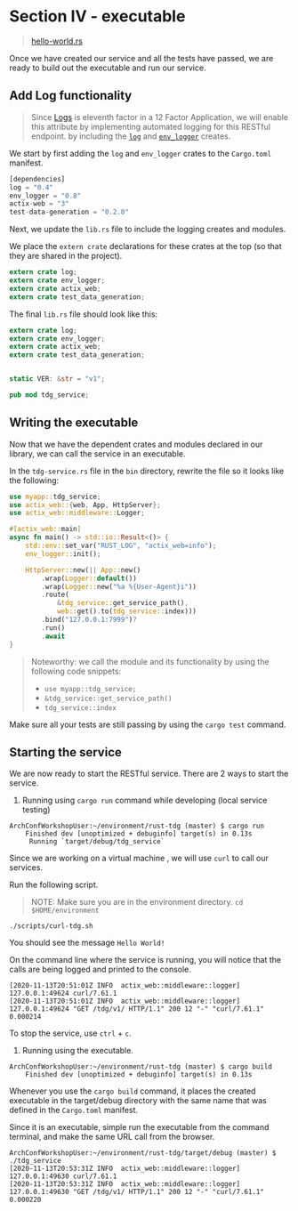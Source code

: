 # Section IV - executable

> [hello-world.rs](https://github.com/dsietz/daas-workshop/blob/master/rust-daas/src/bin/hello-world.rs)

Once we have created our service and all the tests have passed, we are ready to build out the executable and run our service.

## Add Log functionality

> Since [Logs](https://12factor.net/logs) is eleventh factor in a 12 Factor Application, we will enable this attribute by implementing automated logging for this RESTful endpoint. by including the [`log`](https://crates.io/crates/log) and [`env_logger`](https://crates.io/crates/env_logger) creates.

We start by first adding the `log` and `env_logger` crates to the `Cargo.toml` manifest.

```rust
[dependencies]
log = "0.4"
env_logger = "0.8"
actix-web = "3"
test-data-generation = "0.2.0"
```

Next, we update the `lib.rs` file to include the logging creates and modules.

We place the `extern crate` declarations for these crates at the top \(so that they are shared in the project\).

```rust
extern crate log;
extern crate env_logger;
extern crate actix_web;
extern crate test_data_generation;
```

The final `lib.rs` file should look like this:

```rust
extern crate log;
extern crate env_logger;
extern crate actix_web;
extern crate test_data_generation;


static VER: &str = "v1";

pub mod tdg_service;
```

## Writing the executable

Now that we have the dependent crates and modules declared in our library, we can call the service in an executable.

In the `tdg-service.rs` file in the `bin` directory, rewrite the file so it looks like the following:

```rust
use myapp::tdg_service;
use actix_web::{web, App, HttpServer};
use actix_web::middleware::Logger;

#[actix_web::main]
async fn main() -> std::io::Result<()> {
    std::env::set_var("RUST_LOG", "actix_web=info");
    env_logger::init();

    HttpServer::new(|| App::new()
        .wrap(Logger::default())
        .wrap(Logger::new("%a %{User-Agent}i"))
        .route(
            &tdg_service::get_service_path(), 
            web::get().to(tdg_service::index)))
        .bind("127.0.0.1:7999")?
        .run()
        .await
}
```

> Noteworthy: we call the module and its functionality by using the following code snippets:
>
> * `use myapp::tdg_service;`
> * `&tdg_service::get_service_path()`
> * `tdg_service::index`

Make sure all your tests are still passing by using the `cargo test` command.

## Starting the service

We are now ready to start the RESTful service. There are 2 ways to start the service.

1. Running using `cargo run` command while developing \(local service testing\)

```text
ArchConfWorkshopUser:~/environment/rust-tdg (master) $ cargo run
    Finished dev [unoptimized + debuginfo] target(s) in 0.13s
     Running `target/debug/tdg_service`
```

Since we are working on a virtual machine , we will use `curl` to call our services.

Run the following script.

> NOTE: Make sure you are in the environment directory. `cd $HOME/environment`

```text
./scripts/curl-tdg.sh
```

You should see the message `Hello World!`

On the command line where the service is running, you will notice that the calls are being logged and printed to the console.

```text
[2020-11-13T20:51:01Z INFO  actix_web::middleware::logger] 127.0.0.1:49624 curl/7.61.1
[2020-11-13T20:51:01Z INFO  actix_web::middleware::logger] 127.0.0.1:49624 "GET /tdg/v1/ HTTP/1.1" 200 12 "-" "curl/7.61.1" 0.000214
```

To stop the service, use `ctrl` + `c`.

1. Running using the executable.

```text
ArchConfWorkshopUser:~/environment/rust-tdg (master) $ cargo build
    Finished dev [unoptimized + debuginfo] target(s) in 0.13s
```

Whenever you use the `cargo build` command, it places the created executable in the target/debug directory with the same name that was defined in the `Cargo.toml` manifest.

Since it is an executable, simple run the executable from the command terminal, and make the same URL call from the browser.

```text
ArchConfWorkshopUser:~/environment/rust-tdg/target/debug (master) $ ./tdg_service 
[2020-11-13T20:53:31Z INFO  actix_web::middleware::logger] 127.0.0.1:49630 curl/7.61.1
[2020-11-13T20:53:31Z INFO  actix_web::middleware::logger] 127.0.0.1:49630 "GET /tdg/v1/ HTTP/1.1" 200 12 "-" "curl/7.61.1" 0.000220
```

